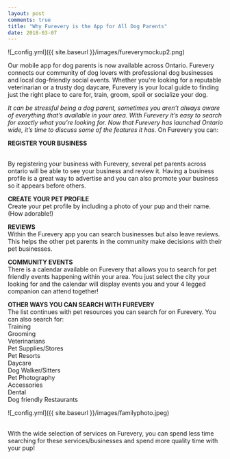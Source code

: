 ```yaml
---
layout: post
comments: true
title: "Why Furevery is the App for All Dog Parents"
date: 2018-03-07
---
```

![_config.yml]({{ site.baseurl }}/images/fureverymockup2.png)

Our mobile app for dog parents is now available across Ontario. Furevery connects our community of dog lovers with professional dog businesses and local dog-friendly social events. Whether you're looking for a reputable veterinarian or a trusty dog daycare, Furevery is your local guide to finding just the right place to care for, train, groom, spoil or socialize your dog. 

<i>It can be stressful being a dog parent, sometimes you aren’t always aware of everything that’s available in your area. With Furevery it’s easy to search for exactly what you’re looking for. Now that Furevery has launched Ontario wide, it’s time to discuss some of the features it has.</i> On Furevery you can:

**REGISTER YOUR BUSINESS**

<br>By registering your business with Furevery, several pet parents across ontario will be able to see your business and review it. Having a business profile is a great way to advertise and you can also promote your business so it appears before others. 

**CREATE YOUR PET PROFILE**
<br>Create your pet profile by including a photo of your pup and their name. (How adorable!)

**REVIEWS**
<br>Within the Furevery app you can search businesses but also leave reviews. This helps the other pet parents in the community make decisions with their pet businesses. 

**COMMUNITY EVENTS**
<br>There is a calendar available on Furevery that allows you to search for pet friendly events happening within your area. You just select the city your looking for and the calendar will display events you and your 4 legged companion can attend together!

**OTHER WAYS YOU CAN SEARCH WITH FUREVERY**
<br>The list continues with pet resources you can search for on Furevery. 
You can also search for:
<br>Training
<br>Grooming
<br>Veterinarians
<br>Pet Supplies/Stores
<br>Pet Resorts
<br>Daycare
<br>Dog Walker/Sitters
<br>Pet Photography
<br>Accessories
<br>Dental
<br>Dog friendly Restaurants

![_config.yml]({{ site.baseurl }}/images/familyphoto.jpeg)

<br>With the wide selection of services on Furevery, you can spend less time searching for these services/businesses and spend more quality time with your pup! 


